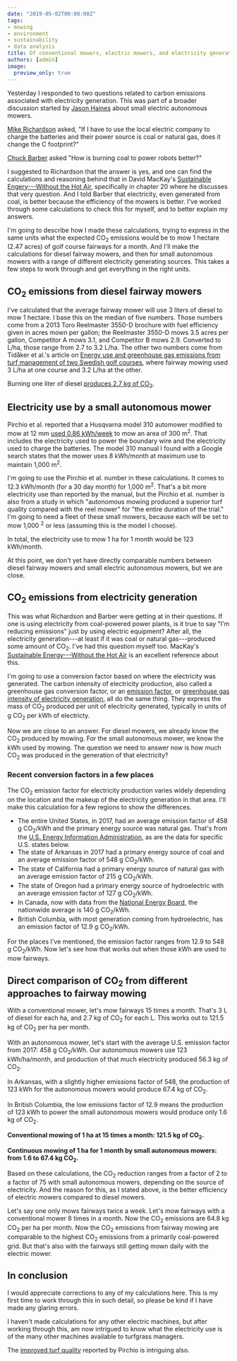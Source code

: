 ```yaml
---
date: "2019-05-02T00:00:00Z"
tags:
- mowing
- environment
- sustainability
- data analysis
title: Of conventional mowers, electric mowers, and electricity generation
authors: [admin]
image:
  preview_only: true
---
```


Yesterday I responded to two questions related to carbon emissions associated with electricity generation. This was part of a broader discussion started by [Jason Haines](https://twitter.com/PenderSuper) about small electric autonomous mowers.

[Mike Richardson](https://twitter.com/ArkansasTurf) asked, "If I have to use the local electric company to charge the batteries and their power source is coal or natural gas, does it change the C footprint?"

[Chuck Barber](https://twitter.com/chuck_stccc) asked "How is burning coal to power robots better?"

I suggested to Richardson that the answer is yes, and one can find the calculations and reasoning behind that in David MacKay's [Sustainable Engery---Without the Hot Air](http://withouthotair.com/), specifically in chapter 20 where he discusses that very question. And I told Barber that electricity, even generated from coal, is better because the efficiency of the mowers is better. I've worked through some calculations to check this for myself, and to better explain my answers.

I'm going to describe how I made these calculations, trying to express in the same units what the expected CO<sub>2</sub> emissions would be to mow 1 hectare (2.47 acres) of golf course fairways for a month. And I'll make the calculations for diesel fairway mowers, and then for small autonomous mowers with a range of different electricity generating sources. This takes a few steps to work through and get everything in the right units.

## CO<sub>2</sub> emissions from diesel fairway mowers

I've calculated that the average fairway mower will use 3 liters of diesel to mow 1 hectare. I base this on the median of five numbers. Those numbers come from a 2013 Toro Reelmaster 3550-D brochure with fuel efficiency given in acres mown per gallon; the Reelmaster 3550-D mows 3.5 acres per gallon, Competitor A mows 3.1, and Competitor B mows 2.9. Converted to L/ha, those range from 2.7 to 3.2 L/ha. The other two numbers come from Tidåker et al.'s article on [Energy use and greenhouse gas emissions from turf management of two Swedish golf courses](https://doi.org/10.1016/j.ufug.2016.11.009), where fairway mowing used 3 L/ha at one course and 3.2 L/ha at the other.

Burning one liter of diesel [produces 2.7 kg of CO<sub>2</sub>](https://www.epa.gov/energy/greenhouse-gases-equivalencies-calculator-calculations-and-references).

## Electricity use by a small autonomous mower

Pirchio et al. reported that a Husqvarna model 310 automower modified to mow at 12 mm [used 0.86 kWh/week](https://journals.ashs.org/horttech/view/journals/horttech/28/4/article-p509.xml) to mow an area of 300 m<sup>2</sup>. That includes the electricity used to power the boundary wire and the electricity used to charge the batteries. The model 310 manual I found with a Google search states that the mower uses 8 kWh/month at maximum use to maintain 1,000 m<sup>2</sup>. 

I'm going to use the Pirchio et al. number in these calculations. It comes to 12.3 kWh/month (for a 30 day month) for 1,000 m<sup>2</sup>. That's a bit more electricity use than reported by the manual, but the Pirchio et al. number is also from a study in which "autonomous mowing produced a superior turf quality compared with the reel mower" for "the entire duration of the trial." I'm going to need a fleet of these small mowers, because each will be set to mow 1,000 <sup>2</sup> or less (assuming this is the model I choose).

In total, the electricity use to mow 1 ha for 1 month would be 123 kWh/month. 

At this point, we don't yet have directly comparable numbers between diesel fairway mowers and small electric autonomous mowers, but we are close. 

## CO<sub>2</sub> emissions from electricity generation

This was what Richardson and Barber were getting at in their questions. If one is using electricity from coal-powered power plants, is it true to say "I'm reducing emissions" just by using electric equipment? After all, the electricity generation---at least if it was coal or natural gas---produced some amount of CO<sub>2</sub>. I've had this question myself too. MacKay's [Sustainable Energy---Without the Hot Air](http://withouthotair.com/) is an excellent reference about this.

I'm going to use a conversion factor based on where the electricity was generated. The carbon intensity of electricity production, also called a greenhouse gas conversion factor, or an [emission factor](https://www.epa.gov/energy/greenhouse-gases-equivalencies-calculator-calculations-and-references), or [greenhouse gas intensity of electricity generation](https://www.neb-one.gc.ca/nrg/sttstc/lctrct/rprt/2017cndrnwblpwr/ghgmssn-eng.html), all do the same thing. They express the mass of CO<sub>2</sub> produced per unit of electricity generated, typically in units of g CO<sub>2</sub> per kWh of electricty.

Now we are close to an answer. For diesel mowers, we already know the CO<sub>2</sub> produced by mowing. For the small autonomous mower, we know the kWh used by mowing. The question we need to answer now is how much CO<sub>2</sub> was produced in the generation of that electricity?

### Recent conversion factors in a few places

The CO<sub>2</sub> emission factor for electricity production varies widely depending on the location and the makeup of the electricity generation in that area. I'll make this calculation for a few regions to show the differences.

* The entire United States, in 2017, had an average emission factor of 458 g CO<sub>2</sub>/kWh and the primary energy source was natural gas. That's from the [U.S. Energy Information Administration](https://www.eia.gov/electricity/state/unitedstates/), as are the data for specific U.S. states below. 
* The state of Arkansas in 2017 had a primary energy source of coal and an average emission factor of 548 g CO<sub>2</sub>/kWh.
* The state of California had a primary energy source of natural gas with an average emission factor of 215 g CO<sub>2</sub>/kWh.
* The state of Oregon had a primary energy source of hydroelectric with an average emission factor of 127 g CO<sub>2</sub>/kWh.
* In Canada, now with data from the [National Energy Board](https://www.neb-one.gc.ca/nrg/sttstc/lctrct/rprt/2017cndrnwblpwr/ghgmssn-eng.html), the nationwide average is 140 g CO<sub>2</sub>/kWh. 
* British Columbia, with most generation coming from hydroelectric, has an emission factor of 12.9 g CO<sub>2</sub>/kWh.

For the places I've mentioned, the emission factor ranges from 12.9 to 548 g CO<sub>2</sub>/kWh. Now let's see how that works out when those kWh are used to mow fairways.

## Direct comparison of CO<sub>2</sub> from different approaches to fairway mowing

With a conventional mower, let's mow fairways 15 times a month. That's 3 L of diesel for each ha, and 2.7 kg of CO<sub>2</sub> for each L. This works out to 121.5 kg of CO<sub>2</sub> per ha per month.

With an autonomous mower, let's start with the average U.S. emission factor from 2017: 458 g CO<sub>2</sub>/kWh. Our autonomous mowers use 123 kWh/ha/month, and production of that much electricity produced 56.3 kg of CO<sub>2</sub>.

In Arkansas, with a slightly higher emissions factor of 548, the production of 123 kWh for the autonomous mowers would produce 67.4 kg of CO<sub>2</sub>.

In British Columbia, the low emissions factor of 12.9 means the production of 123 kWh to power the small autonomous mowers would produce only 1.6 kg of CO<sub>2</sub>.

**Conventional mowing of 1 ha at 15 times a month: 121.5 kg of CO<sub>2</sub>.**

**Continuous mowing of 1 ha for 1 month by small autonomous mowers: from 1.6 to 67.4 kg CO<sub>2</sub>.**

Based on these calculations, the CO<sub>2</sub> reduction ranges from a factor of 2 to a factor of 75 with small autonomous mowers, depending on the source of electricity. And the reason for this, as I stated above, is the better efficiency of electric mowers compared to diesel mowers.

Let's say one only mows fairways twice a week. Let's mow fairways with a conventional mower 8 times in a month. Now the CO<sub>2</sub> emissions are 64.8 kg CO<sub>2</sub> per ha per month. Now the CO<sub>2</sub> emissions from fairway mowing are comparable to the highest CO<sub>2</sub> emissions from a primarily coal-powered grid. But that's also with the fairways still getting mown daily with the electric mower.

## In conclusion

I would appreciate corrections to any of my calculations here. This is my first time to work through this in such detail, so please be kind if I have made any glaring errors. 

I haven't made calculations for any other electric machines, but after working through this, am now intrigued to know what the electricity use is of the many other machines available to turfgrass managers.

The [improved turf quality](https://www.asianturfgrass.com/2018-12-08-produced-higher-quality-turf-autonomous/) reported by Pirchio is intriguing also.












